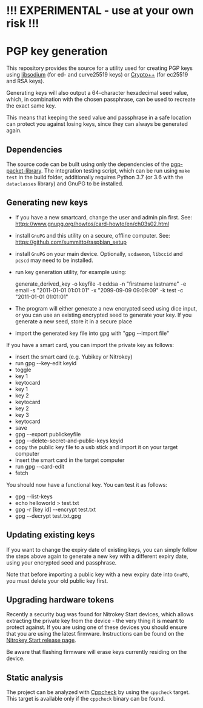 # !!! EXPERIMENTAL - use at your own risk !!!

# PGP key generation

This repository provides the source for a utility used for creating PGP keys using
[libsodium](https://download.libsodium.org/doc/ "Introduction - Libsodium documentation")
(for ed- and curve25519 keys) or
[Crypto++](https://www.cryptopp.com/ "Crypto++ Library | Free C++ Class Library of Cryptographic Schemes")
(for ec25519 and RSA keys).

Generating keys will also output a 64-character hexadecimal seed value, which, in
combination with the chosen passphrase, can be used to recreate the exact same key.

This means that keeping the seed value and passphrase in a safe location can protect
you against losing keys, since they can always be generated again.

## Dependencies

The source code can be built using only the dependencies of the
[pgp-packet-library](https://github.com/summitto/pgp-packet-library).
The integration testing script, which can be run using `make test` in
the build folder, additionally requires Python 3.7 (or 3.6 with
the `dataclasses` library) and GnuPG to be installed.

## Generating new keys

- If you have a new smartcard, change the user and admin pin first. See:
  https://www.gnupg.org/howtos/card-howto/en/ch03s02.html
- install `GnuPG` and this utility on a secure, offline computer. See:
  https://github.com/summitto/raspbian_setup
- install `GnuPG` on your main device. Optionally, `scdaemon`, `libccid` and
  `pcscd` may need to be installed.
- run key generation utility, for example using:

    generate_derived_key -o keyfile -t eddsa -n "firstname lastname" -e email
    -s "2011-01-01 01:01:01" -x "2099-09-09 09:09:09" -k test -c "2011-01-01
    01:01:01"

- The program will either generate a new encrypted seed using dice input, or you
  can use an existing encrypted seed to generate your key. If you generate a
  new seed, store it in a secure place  
- import the generated key file into gpg with "gpg --import file"

If you have a smart card, you can import the private key as follows:

- insert the smart card (e.g. Yubikey or Nitrokey)
- run gpg --key-edit keyid
- toggle
- key 1
- keytocard
- key 1
- key 2
- keytocard
- key 2
- key 3
- keytocard
- save
- gpg --export publickeyfile
- gpg --delete-secret-and-public-keys keyid
- copy the public key file to a usb stick and import it on your target computer
- insert the smart card in the target computer
- run gpg --card-edit
- fetch

You should now have a functional key. You can test it as follows:

- gpg --list-keys 
- echo helloworld > test.txt
- gpg -r [key id] --encrypt test.txt
- gpg --decrypt test.txt.gpg

## Updating existing keys

If you want to change the expiry date of existing keys, you can simply follow
the steps above again to generate a new key with a different expiry date, using
your encrypted seed and passphrase.

Note that before importing a public key with a new expiry date into `GnuPG`,
you must delete your old public key first.

## Upgrading hardware tokens

Recently a security bug was found for Nitrokey Start devices, which allows
extracting the private key from the device - the very thing it is meant to
protect against. If you are using one of these devices you should ensure that
you are using the latest firmware. Instructions can be found on the [Nitrokey
Start release
page](https://github.com/Nitrokey/nitrokey-start-firmware/releases).

Be aware that flashing firmware will erase keys currently residing on the
device.

## Static analysis

The project can be analyzed with
[Cppcheck](http://cppcheck.sourceforge.net/) by using the `cppcheck`
target. This target is available only if the `cppcheck` binary can be
found.
